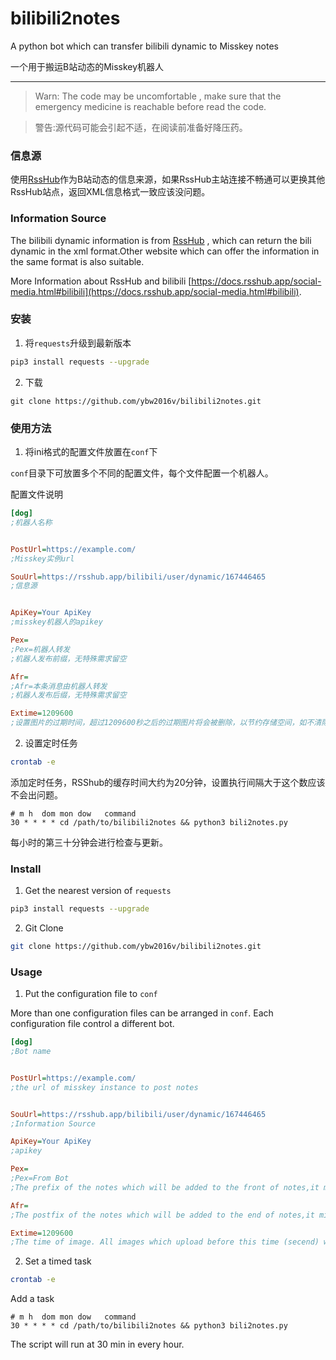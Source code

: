 # bilibili2notes

A python bot which can transfer bilibili dynamic to Misskey notes

一个用于搬运B站动态的Misskey机器人

-----

> Warn: The code may be uncomfortable , make sure that the emergency medicine is reachable before read the code.

> 警告:源代码可能会引起不适，在阅读前准备好降压药。

### 信息源

使用[RssHub](https://rsshub.app)作为B站动态的信息来源，如果RssHub主站连接不畅通可以更换其他RssHub站点，返回XML信息格式一致应该没问题。

### Information Source

The bilibili dynamic information is from [RssHub](https://rsshub.app) , which can return the bili dynamic in the xml format.Other website which can offer the information in the same format is also suitable.

More Information about RssHub and bilibili [https://docs.rsshub.app/social-media.html#bilibili](https://docs.rsshub.app/social-media.html#bilibili).

### 安装

1. 将`requests`升级到最新版本

``` bash
pip3 install requests --upgrade
```

2. 下载

```
git clone https://github.com/ybw2016v/bilibili2notes.git
```


### 使用方法

1. 将ini格式的配置文件放置在`conf`下

`conf`目录下可放置多个不同的配置文件，每个文件配置一个机器人。

配置文件说明

``` ini
[dog]
;机器人名称


PostUrl=https://example.com/
;Misskey实例url

SouUrl=https://rsshub.app/bilibili/user/dynamic/167446465
;信息源


ApiKey=Your ApiKey
;misskey机器人的apikey

Pex=
;Pex=机器人转发
;机器人发布前缀，无特殊需求留空

Afr=
;Afr=本条消息由机器人转发
;机器人发布后缀，无特殊需求留空

Extime=1209600
;设置图片的过期时间，超过1209600秒之后的过期图片将会被删除，以节约存储空间，如不清除历史图片，可设置为-1

```

2. 设置定时任务

``` bash
crontab -e
```

添加定时任务，RSShub的缓存时间大约为20分钟，设置执行间隔大于这个数应该不会出问题。

```
# m h  dom mon dow   command
30 * * * * cd /path/to/bilibili2notes && python3 bili2notes.py

```
每小时的第三十分钟会进行检查与更新。
### Install

1. Get the nearest version of `requests`

```bash
pip3 install requests --upgrade

```
2. Git Clone

```bash
git clone https://github.com/ybw2016v/bilibili2notes.git
```

### Usage

1. Put the configuration file to `conf`

More than one configuration files can be arranged in `conf`. Each configuration file control a different bot.



``` ini
[dog]
;Bot name


PostUrl=https://example.com/
;the url of misskey instance to post notes


SouUrl=https://rsshub.app/bilibili/user/dynamic/167446465
;Information Source

ApiKey=Your ApiKey
;apikey

Pex=
;Pex=From Bot
;The prefix of the notes which will be added to the front of notes,it might be null if  there is no special needs

Afr=
;The postfix of the notes which will be added to the end of notes,it might be null if  there is no special needs

Extime=1209600
;The time of image. All images which upload before this time (secend) will be deleted. Set -1 to disable this.

```

2. Set a timed task

``` bash
crontab -e
```

Add a task

```
# m h  dom mon dow   command
30 * * * * cd /path/to/bilibili2notes && python3 bili2notes.py

```
The script will run at 30 min in every hour.